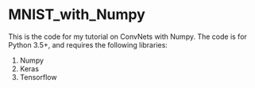 # MNIST_with_Numpy

This is the code for my tutorial on ConvNets with Numpy. 
The code is for Python 3.5+, and requires the following libraries:
1. Numpy
2. Keras
3. Tensorflow

